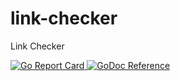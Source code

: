 # link-checker
Link Checker

<a href="https://goreportcard.com/report/github.com/miclle/link-checker" target="_blank">
  <img src="https://goreportcard.com/badge/github.com/miclle/link-checker" alt="Go Report Card">
</a>

<a href="http://godoc.org/github.com/miclle/link-checker" target="_blank">
  <img src="https://godoc.org/github.com/miclle/link-checker?status.svg" alt="GoDoc Reference">
</a>